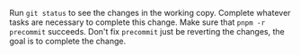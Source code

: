 Run `git status` to see the changes in the working copy. Complete whatever tasks are necessary to complete this change. Make sure that `pnpm -r precommit` succeeds. Don't fix `precommit` just be reverting the changes, the goal is to complete the change.